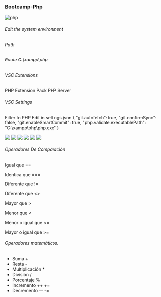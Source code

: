 ### Bootcamp-Php
![php](https://github.com/JhonnFy/Bootcamp-Php/assets/97255802/41f05e1b-0131-4ad2-97e2-2f0655707cce)


###### Edit the system environment
###### Path
###### Route C:\xampp\php
###### VSC Extensions
PHP Extension Pack
PHP Server

###### VSC Settings
Filter to PHP
Edit in settings.json
{
    "git.autofetch": true,
    "git.confirmSync": false,
    "git.enableSmartCommit": true,
    "php.validate.executablePath": "C:\\xampp\\php\\php.exe"
}

![](https://img.shields.io/github/stars/pandao/editor.md.svg) ![](https://img.shields.io/github/forks/pandao/editor.md.svg) ![](https://img.shields.io/github/tag/pandao/editor.md.svg) ![](https://img.shields.io/github/release/pandao/editor.md.svg) ![](https://img.shields.io/github/issues/pandao/editor.md.svg) ![](https://img.shields.io/bower/v/editor.md.svg)

###### Operadores De Comparación

Igual que ==

Identica que ===

Diferente que !=

Diferente que <>

Mayor que >

Menor que <

Menor o igual que <=

Mayor o igual que >=


###### Operadores matemáticos.
*  Suma              +
*  Resta             -
*  Multiplicación    *
*  División          /
*  Porcentaje        %
*  Incremento        ++ +=
*  Decremento        -- -=
